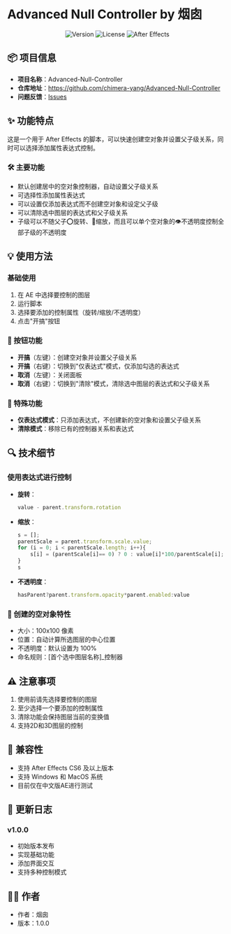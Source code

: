 # Advanced Null Controller by 烟囱

<div align="center">

![Version](https://img.shields.io/badge/version-1.0.0-blue.svg)
![License](https://img.shields.io/badge/license-MIT-green.svg)
![After Effects](https://img.shields.io/badge/After%20Effects-CS6%2B-9999FF)

</div>

## 📦 项目信息
- **项目名称**：Advanced-Null-Controller
- **仓库地址**：https://github.com/chimera-yang/Advanced-Null-Controller
- **问题反馈**：[Issues](https://github.com/chimera-yang/Advanced-Null-Controller/issues)

## ✨ 功能特点

这是一个用于 After Effects 的脚本，可以快速创建空对象并设置父子级关系，同时可以选择添加属性表达式控制。

### 🛠 主要功能
- 默认创建居中的空对象控制器，自动设置父子级关系
- 可选择性添加属性表达式
- 可以设置仅添加表达式而不创建空对象和设定父子级
- 可以清除选中图层的表达式和父子级关系
- 子级可以不随父子⭕旋转、📐缩放，而且可以单个空对象的👁不透明度控制全部子级的不透明度

## 💡 使用方法

### 基础使用
1. 在 AE 中选择要控制的图层
2. 运行脚本
3. 选择要添加的控制属性（旋转/缩放/不透明度）
4. 点击"开搞"按钮

### 🔄 按钮功能
- **开搞**（左键）：创建空对象并设置父子级关系
- **开搞**（右键）：切换到"仅表达式"模式，仅添加勾选的表达式
- **取消**（左键）：关闭面板
- **取消**（右键）：切换到"清除"模式，清除选中图层的表达式和父子级关系

### 💫 特殊功能
- **仅表达式模式**：只添加表达式，不创建新的空对象和设置父子级关系
- **清除模式**：移除已有的控制器关系和表达式

## 🔍 技术细节

### 使用表达式进行控制
- **旋转**：
  ```javascript
  value - parent.transform.rotation
  ```
- **缩放**：
  ```javascript
  s = [];
  parentScale = parent.transform.scale.value;
  for (i = 0; i < parentScale.length; i++){
      s[i] = (parentScale[i]== 0) ? 0 : value[i]*100/parentScale[i];
  }
  s
  ```
- **不透明度**：
  ```javascript
  hasParent?parent.transform.opacity*parent.enabled:value
  ```

### 🎯 创建的空对象特性
- 大小：100x100 像素
- 位置：自动计算所选图层的中心位置
- 不透明度：默认设置为 100%
- 命名规则：[首个选中图层名称]_控制器

## ⚠️ 注意事项
1. 使用前请先选择要控制的图层
2. 至少选择一个要添加的控制属性
3. 清除功能会保持图层当前的变换值
4. 支持2D和3D图层的控制

## 🔧 兼容性
- 支持 After Effects CS6 及以上版本
- 支持 Windows 和 MacOS 系统
- 目前仅在中文版AE进行测试

## 📝 更新日志
### v1.0.0
- 初始版本发布
- 实现基础功能
- 添加界面交互
- 支持多种控制模式

## 👨‍💻 作者
- 作者：烟囱
- 版本：1.0.0 
